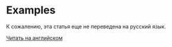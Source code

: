# Examples

К сожалению, эта статья еще не переведена на русский язык.

[Читать на английском](/en/building-apps/waves-api-and-sdk/waves-gaming-api/examples)
